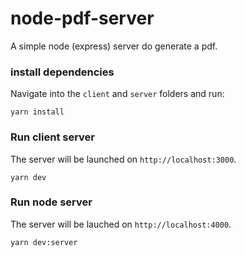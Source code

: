 # node-pdf-server

A simple node (express) server do generate a pdf.

### install dependencies

Navigate into the `client` and `server` folders and run:

```
yarn install
```

### Run client server
The server will be launched on `http://localhost:3000`.

```
yarn dev
```

### Run node server

The server will be lauched on `http://localhost:4000`.
```
yarn dev:server
```